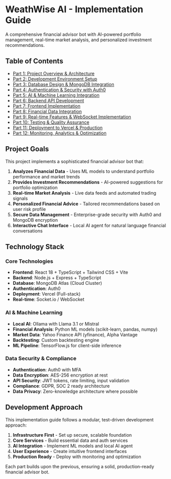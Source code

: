 # WeathWise AI - Implementation Guide

A comprehensive financial advisor bot with AI-powered portfolio management, real-time market analysis, and personalized investment recommendations.

## Table of Contents

- [Part 1: Project Overview & Architecture](01-project-overview.md)
- [Part 2: Development Environment Setup](02-development-setup.md)
- [Part 3: Database Design & MongoDB Integration](03-database-design.md)
- [Part 4: Authentication & Security with Auth0](04-auth-security.md)
- [Part 5: AI & Machine Learning Integration](05-ai-ml-integration.md)
- [Part 6: Backend API Development](06-backend-development.md)
- [Part 7: Frontend Implementation](07-frontend-implementation.md)
- [Part 8: Financial Data Integration](08-financial-data.md)
- [Part 9: Real-time Features & WebSocket Implementation](09-realtime-features.md)
- [Part 10: Testing & Quality Assurance](10-testing-qa.md)
- [Part 11: Deployment to Vercel & Production](11-deployment.md)
- [Part 12: Monitoring, Analytics & Optimization](12-monitoring-optimization.md)

## Project Goals

This project implements a sophisticated financial advisor bot that:

1. **Analyzes Financial Data** - Uses ML models to understand portfolio performance and market trends
2. **Provides Investment Recommendations** - AI-powered suggestions for portfolio optimization
3. **Real-time Market Analysis** - Live data feeds and automated trading signals
4. **Personalized Financial Advice** - Tailored recommendations based on user risk profile
5. **Secure Data Management** - Enterprise-grade security with Auth0 and MongoDB encryption
6. **Interactive Chat Interface** - Local AI agent for natural language financial conversations

## Technology Stack

### Core Technologies
- **Frontend**: React 18 + TypeScript + Tailwind CSS + Vite
- **Backend**: Node.js + Express + TypeScript
- **Database**: MongoDB Atlas (Cloud Cluster)
- **Authentication**: Auth0
- **Deployment**: Vercel (Full-stack)
- **Real-time**: Socket.io / WebSocket

### AI & Machine Learning
- **Local AI**: Ollama with Llama 3.1 or Mistral
- **Financial Analysis**: Python ML models (scikit-learn, pandas, numpy)
- **Market Data**: Yahoo Finance API (yfinance), Alpha Vantage
- **Backtesting**: Custom backtesting engine
- **ML Pipeline**: TensorFlow.js for client-side inference

### Data Security & Compliance
- **Authentication**: Auth0 with MFA
- **Data Encryption**: AES-256 encryption at rest
- **API Security**: JWT tokens, rate limiting, input validation
- **Compliance**: GDPR, SOC 2 ready architecture
- **Data Privacy**: Zero-knowledge architecture where possible

## Development Approach

This implementation guide follows a modular, test-driven development approach:

1. **Infrastructure First** - Set up secure, scalable foundation
2. **Core Services** - Build essential data and auth services
3. **AI Integration** - Implement ML models and local AI agent
4. **User Experience** - Create intuitive frontend interfaces
5. **Production Ready** - Deploy with monitoring and optimization

Each part builds upon the previous, ensuring a solid, production-ready financial advisor bot.
